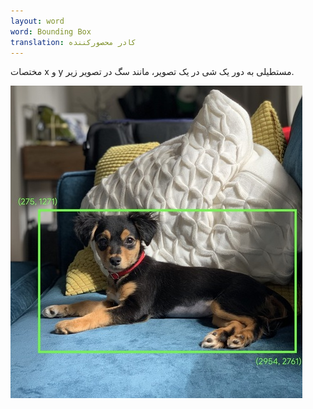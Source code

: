 ```yaml
---
layout: word
word: Bounding Box
translation: کادر محصورکننده
---
```


مختصات x و y مستطیلی به دور یک شی در یک تصویر، مانند سگ در تصویر زیر.

![](/assets/img/bounding_box.jpg)
